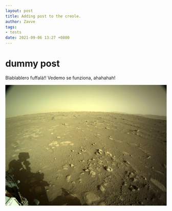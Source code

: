 ```yaml
---
layout: post
title: Adding post to the creole.
author: Zavve
tags:
- tests
date: 2021-09-06 13:27 +0800
---
```


# dummy post

Blablablero fuffalà!! Vedemo se funziona, ahahahah!

![post_pic](/_pics/perseverance_navcam_sol9.jpg)